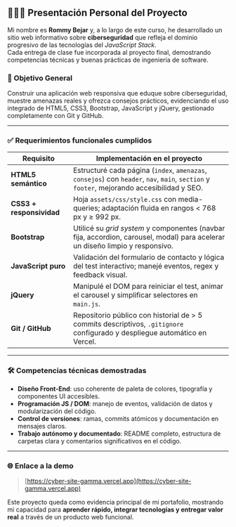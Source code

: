 ## 👩🏻‍💻 Presentación Personal del Proyecto

Mi nombre es **Rommy Bejar** y, a lo largo de este curso, he desarrollado un sitio web informativo sobre **ciberseguridad** que refleja el dominio progresivo de las tecnologías del *JavaScript Stack*.  
Cada entrega de clase fue incorporada al proyecto final, demostrando competencias técnicas y buenas prácticas de ingeniería de software.

### 🎯 Objetivo General
Construir una aplicación web responsiva que eduque sobre ciberseguridad, muestre amenazas reales y ofrezca consejos prácticos, evidenciando el uso integrado de HTML5, CSS3, Bootstrap, JavaScript y jQuery, gestionado completamente con Git y GitHub.

---

### ✅ Requerimientos funcionales cumplidos

| Requisito | Implementación en el proyecto |
|-----------|-------------------------------|
| **HTML5 semántico** | Estructuré cada página (`index`, `amenazas`, `consejos`) con `header`, `nav`, `main`, `section` y `footer`, mejorando accesibilidad y SEO. |
| **CSS3 + responsividad** | Hoja `assets/css/style.css` con media-queries; adaptación fluida en rangos < 768 px y ≥ 992 px. |
| **Bootstrap** | Utilicé su *grid system* y componentes (navbar fija, accordion, carousel, modal) para acelerar un diseño limpio y responsivo. |
| **JavaScript puro** | Validación del formulario de contacto y lógica del test interactivo; manejé eventos, regex y feedback visual. |
| **jQuery** | Manipulé el DOM para reiniciar el test, animar el carousel y simplificar selectores en `main.js`. |
| **Git / GitHub** | Repositorio público con historial de > 5 commits descriptivos, `.gitignore` configurado y despliegue automático en Vercel. |

---

### 🛠️ Competencias técnicas demostradas
- **Diseño Front-End**: uso coherente de paleta de colores, tipografía y componentes UI accesibles.  
- **Programación JS / DOM**: manejo de eventos, validación de datos y modularización del código.  
- **Control de versiones**: ramas, commits atómicos y documentación en mensajes claros.  
- **Trabajo autónomo y documentado**: README completo, estructura de carpetas clara y comentarios significativos en el código.

---

### 🌐 Enlace a la demo
> [https://cyber-site-gamma.vercel.app](https://cyber-site-gamma.vercel.app)

Este proyecto queda como evidencia principal de mi portafolio, mostrando mi capacidad para **aprender rápido, integrar tecnologías y entregar valor real** a través de un producto web funcional.
